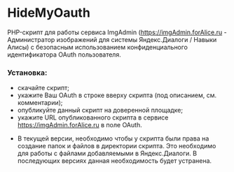 # HideMyOauth
PHP-скрипт для работы сервиса ImgAdmin (https://imgAdmin.forAlice.ru - Администратор изображений для системы Яндекс.Диалоги / Навыки Алисы) с безопасным использованием конфиденциального идентификатора OAuth пользователя.
### Установка:
- скачайте скрипт;
- укажите Ваш OAuth в строке вверху скрипта (под описанием, см. комментарии);
- опубликуйте данный скрипт на доверенной площадке;
- укажите URL опубликованного скрипта в сервисе https://imgAdmin.forAlice.ru в поле OAuth.
* В текущей версии, необходимо чтобы у скрипта были права на создание папок и файлов в директории скрипта. Это необходимо для работы с файлами добавляемыми в Яндекс.Диалоги. В последующих версиях данная необходимость будет устранена.
